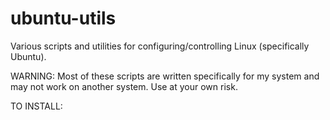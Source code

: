 # ubuntu-utils
Various scripts and utilities for configuring/controlling Linux (specifically Ubuntu).

WARNING:
    Most of these scripts are written specifically for my system and may not work
  on another system. Use at your own risk.

TO INSTALL:
  
